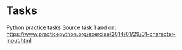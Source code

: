 # Tasks
 Python practice tasks
 Source task 1 and on: https://www.practicepython.org/exercise/2014/01/29/01-character-input.html
